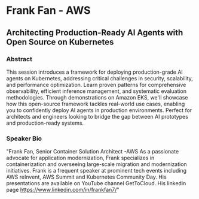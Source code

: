 # Frank Fan - AWS
## Architecting Production-Ready AI Agents with Open Source on Kubernetes
### Abstract
This session introduces a framework for deploying production-grade AI agents on Kubernetes, addressing critical challenges in security, scalability, and performance optimization. Learn proven patterns for comprehensive observability, efficient inference management, and systematic evaluation methodologies. Through demonstrations on Amazon EKS, we'll showcase how this open-source framework tackles real-world use cases, enabling you to confidently deploy AI agents in production environments. Perfect for architects and engineers looking to bridge the gap between AI prototypes and production-ready systems.
### Speaker Bio
"Frank Fan, Senior Container Solution Architect -AWS
As a passionate advocate for application modernization, Frank specializes in containerization and overseeing large-scale migration and modernization initiatives. Frank is a frequent speaker at prominent tech events including AWS reInvent, AWS Summit and Kubernetes Community Day. His presentations are available on YouTube channel GetToCloud. His linkedin page https://www.linkedin.com/in/frankfan7/"